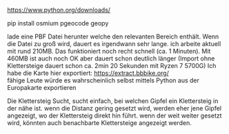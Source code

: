https://www.python.org/downloads/


pip install osmium pgeocode geopy

lade eine PBF Datei herunter welche den relevanten Bereich enthält.
Wenn die Datei zu groß wird, dauert es irgendwann sehr lange. ich arbeite aktuell mit rund 210MB. Das funktioniert noch recht schnell (ca. 1 Minuten).
Mit 460MB ist auch noch OK aber dauert schon deutlich länger (Import ohne Klettersteige dauert schon ca. 2min 20 Sekunden mit  Ryzen 7 5700G)
Ich habe die Karte hier exportiert: https://extract.bbbike.org/  
fähige Leute würde es wahrscheinlich selbst mittels Python aus der Europakarte exportieren

Die Klettersteig Sucht, sucht einfach, bei welchen Gipfel ein Klettersteig in der nähe ist. 
wenn die Distanz gering gesetzt wird, werden eher jene Gipfel angezeigt, wo der Klettersteig direkt hin führt. wenn der weit weiter gesetzt wird, könnten auch benachbarte Klettersteige angezeigt werden. 
